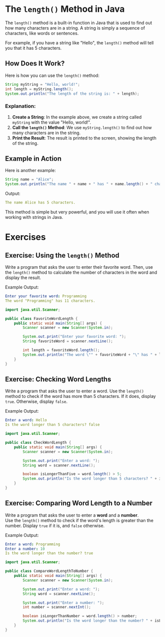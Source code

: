 # The `length()` Method in Java

The `length()` method is a built-in function in Java that is used to find out how many characters are in a string. A string is simply a sequence of characters, like words or sentences.

For example, if you have a string like "Hello", the `length()` method will tell you that it has 5 characters.

## How Does It Work?

Here is how you can use the `length()` method:

```java
String myString = "Hello, world!";
int length = myString.length();
System.out.println("The length of the string is: " + length);
```

### Explanation:
1. **Create a String**: In the example above, we create a string called `myString` with the value "Hello, world!".
2. **Call the `length()` Method**: We use `myString.length()` to find out how many characters are in the string.
3. **Print the Result**: The result is printed to the screen, showing the length of the string.

## Example in Action

Here is another example:

```java
String name = "Alice";
System.out.println("The name " + name + " has " + name.length() + " characters.");
```

Output:
```yaml
The name Alice has 5 characters.
```

This method is simple but very powerful, and you will use it often when working with strings in Java.

# Exercises

## Exercise: Using the `length()` Method

Write a program that asks the user to enter their favorite word. Then, use the `length()` method to calculate the number of characters in the word and display the result.

Example Output:

```yaml
Enter your favorite word: Programming
The word "Programming" has 11 characters.
```

<hint title="Solution">

```java
import java.util.Scanner;

public class FavoriteWordLength {
    public static void main(String[] args) {
        Scanner scanner = new Scanner(System.in);

        System.out.print("Enter your favorite word: ");
        String favoriteWord = scanner.nextLine();

        int length = favoriteWord.length();
        System.out.println("The word \"" + favoriteWord + "\" has " + length + " characters.");
    }
}
```

</hint>


## Exercise: Checking Word Lengths

Write a program that asks the user to enter a word. Use the `length()` method to check if the word has more than 5 characters. If it does, display `true`. Otherwise, display `false`.

Example Output:
```yaml
Enter a word: Hello
Is the word longer than 5 characters? false
```

<hint title="Solution">

```java
import java.util.Scanner;

public class CheckWordLength {
    public static void main(String[] args) {
        Scanner scanner = new Scanner(System.in);

        System.out.print("Enter a word: ");
        String word = scanner.nextLine();

        boolean isLongerThanFive = word.length() > 5;
        System.out.println("Is the word longer than 5 characters? " + isLongerThanFive);
    }
}
```

</hint>

## Exercise: Comparing Word Length to a Number

Write a program that asks the user to enter a **word** and a **number**.\
Use the `length()` method to check if the word's length is greater than the number. Display `true` if it is, and `false` otherwise.

Example Output:

```yaml
Enter a word: Programming
Enter a number: 10
Is the word longer than the number? true
```

<hint title="Solution">

```java
import java.util.Scanner;

public class CompareWordLengthToNumber {
    public static void main(String[] args) {
        Scanner scanner = new Scanner(System.in);

        System.out.print("Enter a word: ");
        String word = scanner.nextLine();

        System.out.print("Enter a number: ");
        int number = scanner.nextInt();

        boolean isLongerThanNumber = word.length() > number;
        System.out.println("Is the word longer than the number? " + isLongerThanNumber);
    }
}
```

</hint>
